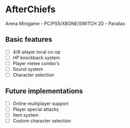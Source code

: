 # AfterChiefs
Arena Minigame - PC/PS5/XBONE/SWITCH
2D - Parallax

## Basic features
- [ ] 4/8-player local co-op 
- [ ] HP knockback system
- [ ] Player melee combo's
- [ ] Sound system
- [ ] Character selection

## Future implementations
- [ ] Online multiplayer support
- [ ] Player special attacks
- [ ] Item system
- [ ] Custom character selection
